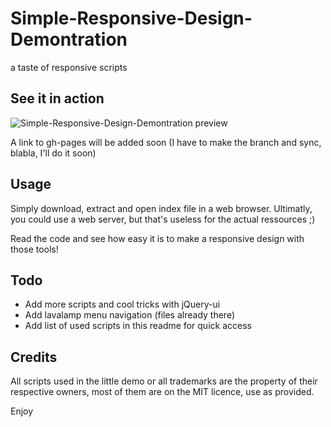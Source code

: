 Simple-Responsive-Design-Demontration
=====================================

a taste of responsive scripts

See it in action
----------------

![Simple-Responsive-Design-Demontration preview](https://raw.github.com/GabLeRoux/Simple-Responsive-Design-Demontration/master/preview.jpg)

A link to gh-pages will be added soon (I have to make the branch and sync, blabla, I'll do it soon)

Usage
-----

Simply download, extract and open index file in a web browser. Ultimatly, you could use a web server, but that's useless for the actual ressources ;)

Read the code and see how easy it is to make a responsive design with those tools!

Todo
----
* Add more scripts and cool tricks with jQuery-ui
* Add lavalamp menu navigation (files already there)
* Add list of used scripts in this readme for quick access

Credits
-------
All scripts used in the little demo or all trademarks are the property of their respective owners, most of them are on the MIT licence, use as provided.

Enjoy